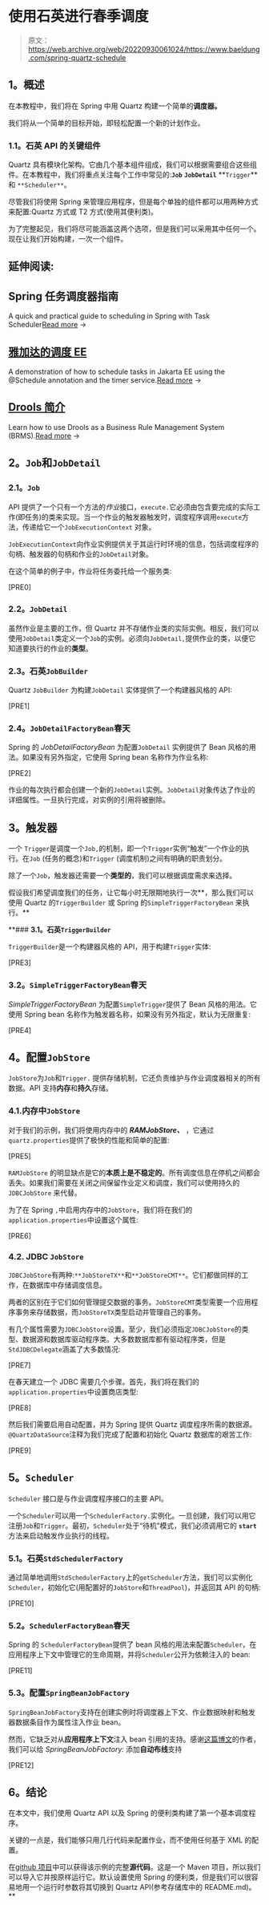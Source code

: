 # 使用石英进行春季调度

> 原文：<https://web.archive.org/web/20220930061024/https://www.baeldung.com/spring-quartz-schedule>

## **1。概述**

在本教程中，我们将在 Spring 中用 Quartz 构建一个简单的**调度器。**

我们将从一个简单的目标开始，即轻松配置一个新的计划作业。

### **1.1。石英 API 的关键组件**

Quartz 具有模块化架构。它由几个基本组件组成，我们可以根据需要组合这些组件。在本教程中，我们将重点关注每个工作中常见的:**`Job`** **`JobDetail`** **`Trigger`**和 `**Scheduler**`。

尽管我们将使用 Spring 来管理应用程序，但是每个单独的组件都可以用两种方式来配置:Quartz 方式或 T2 方式(使用其便利类)。

为了完整起见，我们将尽可能涵盖这两个选项，但是我们可以采用其中任何一个。现在让我们开始构建，一次一个组件。

## 延伸阅读:

## Spring 任务调度器指南

A quick and practical guide to scheduling in Spring with Task Scheduler[Read more](/web/20220812055703/https://www.baeldung.com/spring-task-scheduler) →

## [雅加达的调度 EE](/web/20220812055703/https://www.baeldung.com/scheduling-in-java-enterprise-edition)

A demonstration of how to schedule tasks in Jakarta EE using the @Schedule annotation and the timer service.[Read more](/web/20220812055703/https://www.baeldung.com/scheduling-in-java-enterprise-edition) →

## [Drools 简介](/web/20220812055703/https://www.baeldung.com/drools)

Learn how to use Drools as a Business Rule Management System (BRMS).[Read more](/web/20220812055703/https://www.baeldung.com/drools) →

## **2。`Job`和`JobDetail`**

### **2.1。`Job`**

API 提供了一个只有一个方法的*作业*接口，`execute.`它必须由包含要完成的实际工作(即任务)的类来实现。当一个作业的触发器触发时，调度程序调用`execute`方法，传递给它一个`JobExecutionContext` 对象。

`JobExecutionContext`向作业实例提供关于其运行时环境的信息，包括调度程序的句柄、触发器的句柄和作业的`JobDetail`对象。

在这个简单的例子中，作业将任务委托给一个服务类:

[PRE0]

### **2.2。`JobDetail`**

虽然作业是主要的工作，但 Quartz 并不存储作业类的实际实例。相反，我们可以使用`JobDetail`类定义一个`Job`的实例。必须向`JobDetail,`提供作业的类，以便它知道要执行的作业的**类型**。

### **2.3。石英`JobBuilder`**

Quartz `JobBuilder` 为构建`JobDetail` 实体提供了一个构建器风格的 API:

[PRE1]

### **2.4。`JobDetailFactoryBean`春天**

Spring 的 *JobDetailFactoryBean* 为配置`JobDetail` 实例提供了 Bean 风格的用法。如果没有另外指定，它使用 Spring bean 名称作为作业名称:

[PRE2]

作业的每次执行都会创建一个新的`JobDetail`实例。`JobDetail`对象传达了作业的详细属性。一旦执行完成，对实例的引用将被删除。

## **3。触发器**

一个 `Trigger`是调度一个`Job,`的机制，即一个`Trigger`实例“触发”一个作业的执行。在`Job` (任务的概念)和`Trigger` (调度机制)之间有明确的职责划分。

除了一个`Job`，触发器还需要一个**类型的**，我们可以根据调度需求来选择。

假设我们希望调度我们的任务，让它每小时无限期地执行一次**，那么我们可以使用 Quartz 的`TriggerBuilder` 或 Spring 的`SimpleTriggerFactoryBean` 来执行。**

 **### **3.1。石英`TriggerBuilder`**

`TriggerBuilder`是一个构建器风格的 API，用于构建`Trigger`实体:

[PRE3]

### **3.2。`SimpleTriggerFactoryBean`春天**

*SimpleTriggerFactoryBean* 为配置`SimpleTrigger`提供了 Bean 风格的用法。它使用 Spring bean 名称作为触发器名称，如果没有另外指定，默认为无限重复:

[PRE4]

## **4。配置`JobStore`**

`JobStore`为`Job`和`Trigger.` 提供存储机制，它还负责维护与作业调度器相关的所有数据。API 支持**内存**和**持久**存储。

### 4.1.内存中`JobStore`

对于我们的示例，我们将使用内存中的 ***RAMJobStore、*** ，它通过`quartz.properties`提供了极快的性能和简单的配置:

[PRE5]

`RAMJobStore` 的明显缺点是它的**本质上是不稳定的**。所有调度信息在停机之间都会丢失。如果我们需要在关闭之间保留作业定义和调度，我们可以使用持久的`JDBCJobStore` 来代替。

为了在 Spring `,`中启用内存中的`JobStore`，我们将在我们的`application.properties`中设置这个属性:

[PRE6]

### 4.2\. JDBC `JobStore`

`JDBCJobStore`有两种:`**JobStoreTX**`和`**JobStoreCMT**`。它们都做同样的工作，在数据库中存储调度信息。

两者的区别在于它们如何管理提交数据的事务。`JobStoreCMT`类型需要一个应用程序事务来存储数据，而`JobStoreTX`类型启动并管理自己的事务。

有几个属性需要为`JDBCJobStore`设置。至少，我们必须指定`JDBCJobStore`的类型、数据源和数据库驱动程序类。大多数数据库都有驱动程序类，但是`StdJDBCDelegate`涵盖了大多数情况:

[PRE7]

在春天建立一个 JDBC 需要几个步骤。首先，我们将在我们的`application.properties`中设置商店类型:

[PRE8]

然后我们需要启用自动配置，并为 Spring 提供 Quartz 调度程序所需的数据源。`@QuartzDataSource`注释为我们完成了配置和初始化 Quartz 数据库的艰苦工作:

[PRE9]

## **5。`Scheduler`**

`Scheduler` 接口是与作业调度程序接口的主要 API。

一个`Scheduler`可以用一个`SchedulerFactory.`实例化。一旦创建，我们可以用它注册`Job`和`Trigger`。最初，`Scheduler`处于“待机”模式，我们必须调用它的 **`start`** 方法来启动触发作业执行的线程。

### **5.1。石英`StdSchedulerFactory`**

通过简单地调用`StdSchedulerFactory`上的`getScheduler`方法，我们可以实例化`Scheduler`，初始化它(用配置好的`JobStore`和`ThreadPool`)，并返回其 API 的句柄:

[PRE10]

### **5.2。`SchedulerFactoryBean`春天**

Spring 的 `SchedulerFactoryBean`提供了 bean 风格的用法来配置`Scheduler`，在应用程序上下文中管理它的生命周期，并将`Scheduler`公开为依赖注入的 bean:

[PRE11]

### **5.3。配置`SpringBeanJobFactory`**

`SpringBeanJobFactory`支持在创建实例时将调度器上下文、作业数据映射和触发器数据条目作为属性注入作业 bean。

然而，它缺乏对从**应用程序上下文**注入 bean 引用的支持。感谢[这篇博文](https://web.archive.org/web/20220812055703/http://www.btmatthews.com/blog/2011/inject-application-context+dependencies-in-quartz-job-beans.html)的作者，我们可以给 *SpringBeanJobFactory:* 添加**自动布线**支持

[PRE12]

## **6。结论**

在本文中，我们使用 Quartz API 以及 Spring 的便利类构建了第一个基本调度程序。

关键的一点是，我们能够只用几行代码来配置作业，而不使用任何基于 XML 的配置。

在[github 项目](https://web.archive.org/web/20220812055703/https://github.com/eugenp/tutorials/tree/master/spring-quartz)中可以获得该示例的完整**源代码**。这是一个 Maven 项目，所以我们可以导入它并按原样运行它。默认设置使用 Spring 的便利类，但是我们可以很容易地用一个运行时参数将其切换到 Quartz API(参考存储库中的 README.md)。**